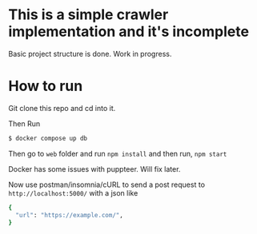 # This is a simple crawler implementation and it's incomplete

Basic project structure is done. Work in progress.

# How to run

Git clone this repo and cd into it.

Then Run
```sh
$ docker compose up db
```
Then go to `web` folder and run `npm install` and then run, 
`npm start`

Docker has some issues with puppteer. Will fix later.

Now use postman/insomnia/cURL to send a post request to `http://localhost:5000/` with a json like
```sh
{
  "url": "https://example.com/",
}
```